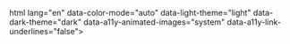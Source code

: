 html lang="en" data-color-mode="auto" data-light-theme="light" data-dark-theme="dark"  data-a11y-animated-images="system" data-a11y-link-underlines="false">  <head>    <meta charset="utf-8">  <link rel="dns-prefetch" href="https://github.githubassets.com">  <link rel="dns-prefetch" href="https://avatars.githubusercontent.com">  <link rel="dns-prefetch" href="https://github-cloud.s3.amazonaws.com">  <link rel="dns-prefetch" href="https://user-images.githubusercontent.com/">  <link rel="preconnect" href="https://github.githubassets.com" crossorigin>  <link rel="preconnect" href="https://avatars.githubusercontent.com">    <link crossorigin="anonymous" media="all" rel="stylesheet" href="https://github.githubassets.com/assets/light-8cafbcbd78f4.css" /><link crossorigin="anonymous" media="all" rel="stylesheet" href="https://github.githubassets.com/assets/dark-31dc14e38457.css" /><link data-color-theme="dark_dimmed" crossorigin="anonymous" media="all" rel="stylesheet" data-href="https://github.githubassets.com/assets/dark_dimmed-71414d661fe2.css" /><link data-color-theme="dark_high_contrast" crossorigin="anonymous" media="all" rel="stylesheet" data-href="https://github.githubassets.com/assets/dark_high_contrast-ba96c7f1d660.css" /><link data-color-theme="dark_colorblind" crossorigin="anonymous" media="all" rel="stylesheet" data-href="https://github.githubassets.com/assets/dark_colorblind-7471c22cdb6a.css" /><link data-color-theme="light_colorblind" crossorigin="anonymous" media="all" rel="stylesheet" data-href="https://github.githubassets.com/assets/light_colorblind-80180bed15ed.css" /><link data-color-theme="light_high_contrast" crossorigin="anonymous" media="all" rel="stylesheet" data-href="https://github.githubassets.com/assets/light_high_contrast-e89b9cdecb75.css" /><link data-color-theme="light_tritanopia" crossorigin="anonymous" media="all" rel="stylesheet" data-href="https://github.githubassets.com/assets/light_tritanopia-77f15e9154df.css" /><link data-color-theme="dark_tritanopia" crossorigin="anonymous" media="all" rel="stylesheet" data-href="https://github.githubassets.com/assets/dark_tritanopia-f598f8dd18ae.css" />      <link crossorigin="anonymous" media="all" rel="stylesheet" href="https://github.githubassets.com/assets/primer-primitives-fb1d51d1ef66.css" />    <link crossorigin="anonymous" media="all" rel="stylesheet" href="https://github.githubassets.com/assets/primer-8f43f7721dc7.css" />    <link crossorigin="anonymous" media="all" rel="stylesheet" href="https://github.githubassets.com/assets/global-1c4d2d83ff46.css" />    <link crossorigin="anonymous" media="all" rel="stylesheet" href="https://github.githubassets.com/assets/github-422d7f955a64.css" />      <script type="application/json" id="client-env">{"locale":"en","featureFlags":["failbot_handle_non_errors","fix_react_title","geojson_azure_maps","image_metric_tracking","remove_react_base_styles","z_index_isolation","turbo_experiment_risky","use_scroll_restoration","sample_network_conn_type"]}</script><script crossorigin="anonymous" defer="defer" type="application/javascript" src="https://github.githubassets.com/assets/wp-runtime-c49fc38e770c.js"></script><script crossorigin="anonymous" defer="defer" type="application/javascript" src="https://github.githubassets.com/assets/vendors-node_modules_dompurify_dist_purify_js-64d590970fa6.js"></script><script crossorigin="anonymous" defer="defer" type="application/javascript" src="https://github.githubassets.com/assets/vendors-node_modules_stacktrace-parser_dist_stack-trace-parser_esm_js-node_modules_github_bro-a4c183-18bf85b8e9f4.js"></script>
